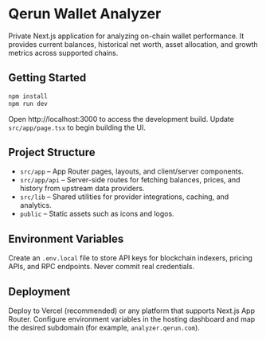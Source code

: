 # Qerun Wallet Analyzer

Private Next.js application for analyzing on-chain wallet performance. It provides current balances, historical net worth, asset allocation, and growth metrics across supported chains.

## Getting Started

```bash
npm install
npm run dev
```

Open http://localhost:3000 to access the development build. Update `src/app/page.tsx` to begin building the UI.

## Project Structure

- `src/app` – App Router pages, layouts, and client/server components.
- `src/app/api` – Server-side routes for fetching balances, prices, and history from upstream data providers.
- `src/lib` – Shared utilities for provider integrations, caching, and analytics.
- `public` – Static assets such as icons and logos.

## Environment Variables

Create an `.env.local` file to store API keys for blockchain indexers, pricing APIs, and RPC endpoints. Never commit real credentials.

## Deployment

Deploy to Vercel (recommended) or any platform that supports Next.js App Router. Configure environment variables in the hosting dashboard and map the desired subdomain (for example, `analyzer.qerun.com`).


